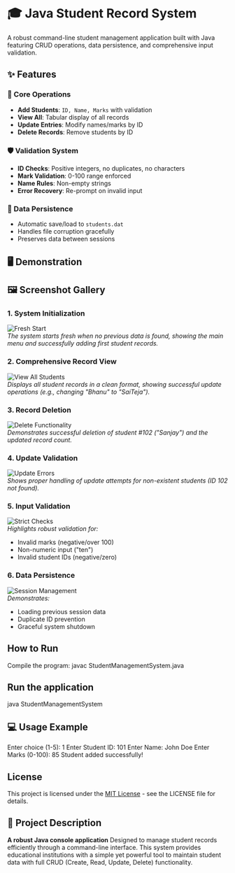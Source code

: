 # 🎓 Java Student Record System

A robust command-line student management application built with Java featuring CRUD operations, data persistence, and comprehensive input validation.

## ✨ Features

### 📝 Core Operations
- **Add Students**: `ID, Name, Marks` with validation
- **View All**: Tabular display of all records
- **Update Entries**: Modify names/marks by ID
- **Delete Records**: Remove students by ID

### 🛡️ Validation System
- **ID Checks**: Positive integers, no duplicates, no characters
- **Mark Validation**: 0-100 range enforced
- **Name Rules**: Non-empty strings
- **Error Recovery**: Re-prompt on invalid input

### 💾 Data Persistence
- Automatic save/load to `students.dat`
- Handles file corruption gracefully
- Preserves data between sessions


## 🖥️ Demonstration

## 🖼️ Screenshot Gallery

### 1. System Initialization
![Fresh Start](Student-Record-SS-1.png)  
*The system starts fresh when no previous data is found, showing the main menu and successfully adding first student records.*

### 2. Comprehensive Record View
![View All Students](Student-Record-SS-2.png)  
*Displays all student records in a clean format, showing successful update operations (e.g., changing "Bhanu" to "SaiTeja").*

### 3. Record Deletion
![Delete Functionality](Student-Record-SS-3.png)  
*Demonstrates successful deletion of student #102 ("Sanjay") and the updated record count.*

### 4. Update Validation
![Update Errors](Student-Record-SS-4.png)  
*Shows proper handling of update attempts for non-existent students (ID 102 not found).*

### 5. Input Validation
![Strict Checks](Student-Record-SS-5.png)  
*Highlights robust validation for:*
- Invalid marks (negative/over 100)
- Non-numeric input ("ten")
- Invalid student IDs (negative/zero)

### 6. Data Persistence
![Session Management](Student-Record-SS-6.png)  
*Demonstrates:*
- Loading previous session data
- Duplicate ID prevention
- Graceful system shutdown

## How to Run
Compile the program:
javac StudentManagementSystem.java

## Run the application
java StudentManagementSystem

## 💻 Usage Example
Enter choice (1-5): 1
Enter Student ID: 101
Enter Name: John Doe
Enter Marks (0-100): 85
Student added successfully!

## License

This project is licensed under the [MIT License](LICENSE) - see the LICENSE file for details.


## 📖 Project Description

**A robust Java console application** 
Designed to manage student records efficiently through a command-line interface. This system provides educational institutions with a simple yet powerful tool to maintain student data with full CRUD (Create, Read, Update, Delete) functionality.


